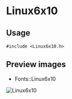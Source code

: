 Linux6x10
==========

Usage
------

    #include <Linux6x10.h>

Preview images
--------------
* Fonts::Linux6x10 

![Linux6x10](https://raw.githubusercontent.com/DisplayCore/Linux6x10/master/Preview/Linux6x10.png)

